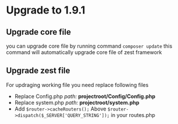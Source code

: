 # Upgrade to 1.9.1

## Upgrade core file
you can upgrade core file by running command
`composer update`
this command will automatically upgrade core file of zest framework

## Upgrade zest file
For updraging working file you need replace following files
- Replace Config.php *path:* **projectroot/Config/Config.php**
- Replace system.php *path:* **projectroot/system.php**
- Add `$router->cacheRouters();` Above `$router->dispatch($_SERVER['QUERY_STRING']);` in your routes.php
